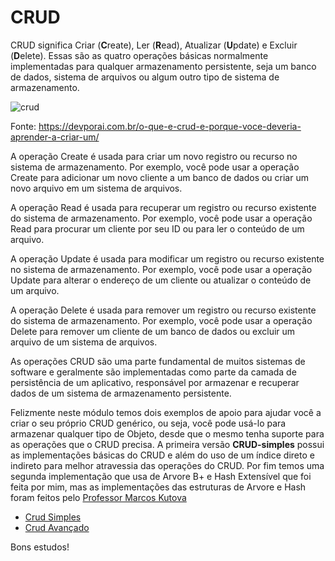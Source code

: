 # CRUD

CRUD significa Criar (**C**reate), Ler (**R**ead), Atualizar (**U**pdate) e Excluir (**D**elete). Essas são as quatro operações básicas normalmente implementadas para qualquer armazenamento persistente, seja um banco de dados, sistema de arquivos ou algum outro tipo de sistema de armazenamento.

![crud](https://user-images.githubusercontent.com/9157977/210387625-8803252f-d142-4586-b16b-e09701f260f2.jpg)

Fonte: https://devporai.com.br/o-que-e-crud-e-porque-voce-deveria-aprender-a-criar-um/

A operação Create é usada para criar um novo registro ou recurso no sistema de armazenamento. Por exemplo, você pode usar a operação Create para adicionar um novo cliente a um banco de dados ou criar um novo arquivo em um sistema de arquivos.

A operação Read é usada para recuperar um registro ou recurso existente do sistema de armazenamento. Por exemplo, você pode usar a operação Read para procurar um cliente por seu ID ou para ler o conteúdo de um arquivo.

A operação Update é usada para modificar um registro ou recurso existente no sistema de armazenamento. Por exemplo, você pode usar a operação Update para alterar o endereço de um cliente ou atualizar o conteúdo de um arquivo.

A operação Delete é usada para remover um registro ou recurso existente do sistema de armazenamento. Por exemplo, você pode usar a operação Delete para remover um cliente de um banco de dados ou excluir um arquivo de um sistema de arquivos.

As operações CRUD são uma parte fundamental de muitos sistemas de software e geralmente são implementadas como parte da camada de persistência de um aplicativo, responsável por armazenar e recuperar dados de um sistema de armazenamento persistente.

Felizmente neste módulo temos dois exemplos de apoio para ajudar você a criar o seu próprio CRUD genérico, ou seja, você pode usá-lo para armazenar qualquer tipo de Objeto, desde que o mesmo tenha suporte para as operações que o CRUD precisa. A primeira versão **CRUD-simples** possui as implementações básicas do CRUD e além do uso de um índice direto e indireto para melhor atravessia das operações do CRUD. Por fim temos uma segunda implementação que usa de Arvore B+ e Hash Extensível que foi feita por mim, mas as implementações das estruturas de Arvore e Hash foram feitos pelo [Professor Marcos Kutova](https://www.kutova.com/)

- [Crud Simples](https://github.com/Programando-o-Mundo/Microfundamentos-AEDs/tree/main/AEDs3/CRUD/CRUD-simples)
- [Crud Avançado](https://github.com/Programando-o-Mundo/Microfundamentos-AEDs/tree/main/AEDs3/CRUD/CRUD-com-arvore-bmais-e-hash-extensivel)

Bons estudos!
